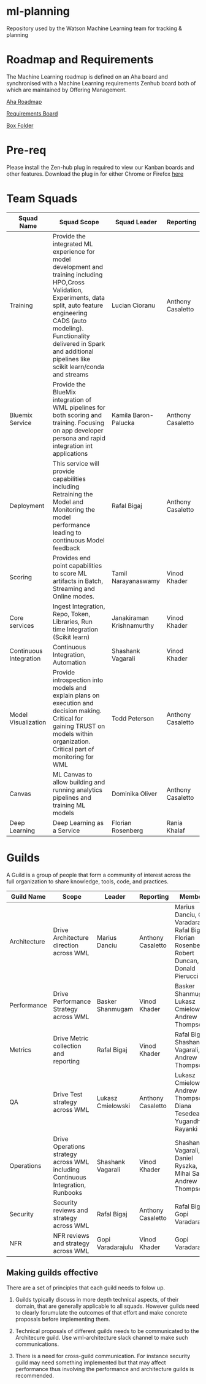 # ml-planning

Repository used by the Watson Machine Learning team for tracking & planning

# Roadmap and Requirements
The Machine Learning roadmap is defined on an Aha board and synchronised with a Machine Learning requirements Zenhub board both of which are maintained by Offering Management.

[Aha Roadmap](https://bigblue.aha.io/products/ML/feature_cards)

[Requirements Board](https://github.ibm.com/dap/WML-requirements#boards?repos=138899)

[Box Folder](https://ibm.ent.box.com/folder/21779425598)

# Pre-req
Please install the Zen-hub plug in required to view our Kanban boards and other features.  Download the plug in for either Chrome or Firefox [here](https://zenhub.innovate.ibm.com/setup/download)

# Team Squads

| Squad Name | Squad Scope | Squad Leader | Reporting |
| -------- | ---------- | ------------- | -------- |
| Training | Provide the integrated ML experience for model development and training including HPO,Cross Validation, Experiments, data split, auto feature engineering CADS (auto modeling). Functionality delivered in Spark and additional pipelines like scikit learn/conda and streams | Lucian Cioranu | Anthony Casaletto |
| Bluemix Service | Provide the BlueMix integration of WML pipelines for both scoring and training. Focusing on app developer persona and rapid integration int applications | Kamila Baron-Palucka | Anthony Casaletto |
| Deployment | This service will provide capabilities including Retraining the Model and Monitoring the model performance leading to continuous Model feedback | Rafal Bigaj | Anthony Casaletto |
| Scoring | Provides end point capabilities to score ML artifacts in Batch, Streaming and Online modes. | Tamil Narayanaswamy | Vinod Khader |
| Core services | Ingest Integration, Repo, Token, Libraries, Run time Integration (Scikit learn) | Janakiraman Krishnamurthy | Vinod Khader |
| Continuous Integration | Continuous Integration, Automation | Shashank Vagarali| Vinod Khader |
| Model Visualization | Provide introspection into models and explain plans on execution and decision making. Critical for gaining TRUST on models within organization. Critical part of monitoring for WML | Todd Peterson | Anthony Casaletto |
| Canvas |  ML Canvas to allow building and running analytics pipelines and training ML models | Dominika Oliver | Anthony Casaletto |
| Deep Learning | Deep Learning as a Service | Florian Rosenberg | Rania Khalaf |

# Guilds

A Guild is a group of people that form a community of interest across the full organization to share knowledge, tools, code, and practices.

| Guild Name | Scope | Leader | Reporting | Members |
| -------- | ---------- | ------------- | -------- | -------- |
| Architecture | Drive Architecture direction across WML | Marius Danciu| Anthony Casaletto | Marius Danciu, Gopi Varadarajulu, Rafal Bigaj, Florian Rosenberg, Robert Duncan, Donald Pierucci |
| Performance | Drive Performance Strategy across WML | Basker Shanmugam| Vinod Khader | Basker Shanmugam, Lukasz Cmielowski, Andrew Thompson |
| Metrics | Drive Metric collection and reporting | Rafal Bigaj | Vinod Khader | Rafal Bigaj, Shashank Vagarali, Andrew Thompson |
| QA | Drive Test strategy across WML | Lukasz Cmielowski | Anthony Casaletto | Lukasz Cmielowski, Andrew Thompson, Diana Tesedean, Yugandhra Rayanki |
| Operations | Drive Operations strategy across WML including Continuous Integration, Runbooks | Shashank Vagarali | Vinod Khader | Shashank Vagarali, Daniel Ryszka, Mihai Sarto, Andrew Thompson  |
| Security | Security reviews and strategy across WML | Rafal Bigaj | Anthony Casaletto | Rafal Bigaj, Gopi Varadarajulu |
| NFR | NFR reviews and strategy across WML | Gopi Varadarajulu | Vinod Khader | Gopi Varadarajulu |

## Making guilds effective
There are a set of principles that each guild needs to folow up.

1. Guilds typically discuss in more depth technical aspects, of their domain, that are generally applicable to all squads. However guilds need to clearly forumulate the outcomes of that effort and make concrete proposals before implementing them. 

2. Technical proposals of different guilds needs to be communicated to the Architecure guild. Use wml-architecture slack channel to make such communications.

3. There is a need for cross-guild communication. For instance security guild may need something implemented but that may affect performance thus involving the performance and architecture guilds is recommended. 

